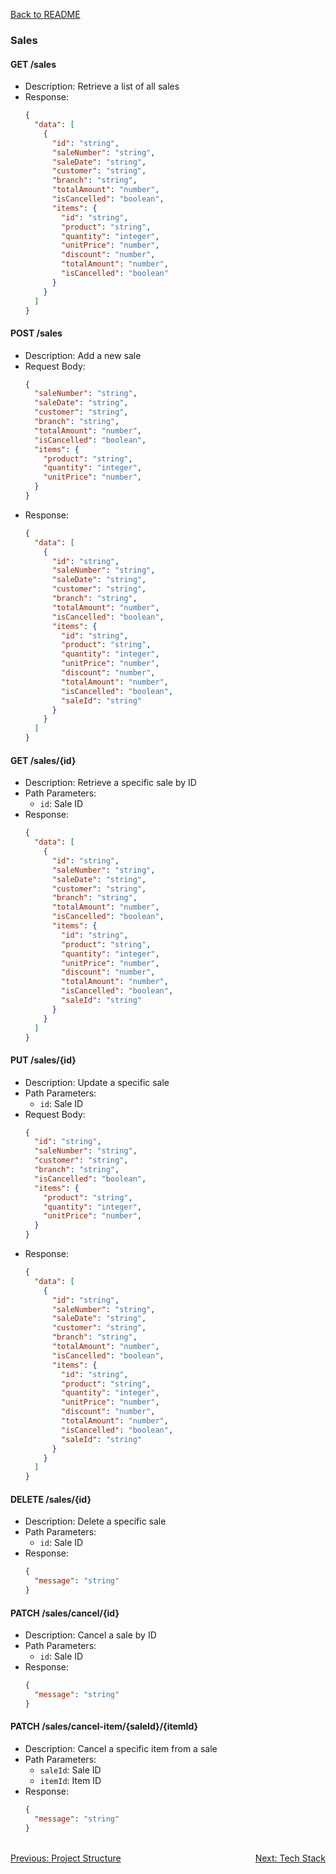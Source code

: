 [Back to README](../README.md)

### Sales

#### GET /sales
- Description: Retrieve a list of all sales
- Response: 
  ```json
  {
    "data": [
      {
        "id": "string",
        "saleNumber": "string",
        "saleDate": "string",
        "customer": "string",
        "branch": "string",
        "totalAmount": "number",
        "isCancelled": "boolean",
        "items": {
          "id": "string",
          "product": "string",
          "quantity": "integer",
          "unitPrice": "number",
          "discount": "number",
          "totalAmount": "number",
          "isCancelled": "boolean"
        }
      }
    ]
  }
  ```

#### POST /sales
- Description: Add a new sale
- Request Body:
  ```json
  {
    "saleNumber": "string",
    "saleDate": "string",
    "customer": "string",
    "branch": "string",
    "totalAmount": "number",
    "isCancelled": "boolean",
    "items": {
      "product": "string",
      "quantity": "integer",
      "unitPrice": "number",
    }
  }
  ```
- Response: 
  ```json
  {
    "data": [
      {
        "id": "string",
        "saleNumber": "string",
        "saleDate": "string",
        "customer": "string",
        "branch": "string",
        "totalAmount": "number",
        "isCancelled": "boolean",
        "items": {
          "id": "string",
          "product": "string",
          "quantity": "integer",
          "unitPrice": "number",
          "discount": "number",
          "totalAmount": "number",
          "isCancelled": "boolean",
          "saleId": "string"
        }
      }
    ]
  }
  ```

#### GET /sales/{id}
- Description: Retrieve a specific sale by ID
- Path Parameters:
  - `id`: Sale ID
- Response: 
  ```json
  {
    "data": [
      {
        "id": "string",
        "saleNumber": "string",
        "saleDate": "string",
        "customer": "string",
        "branch": "string",
        "totalAmount": "number",
        "isCancelled": "boolean",
        "items": {
          "id": "string",
          "product": "string",
          "quantity": "integer",
          "unitPrice": "number",
          "discount": "number",
          "totalAmount": "number",
          "isCancelled": "boolean",
          "saleId": "string"
        }
      }
    ]
  }
  ```

#### PUT /sales/{id}
- Description: Update a specific sale
- Path Parameters:
  - `id`: Sale ID
- Request Body:
  ```json
  {
    "id": "string",
    "saleNumber": "string",
    "customer": "string",
    "branch": "string",
    "isCancelled": "boolean",
    "items": {
      "product": "string",
      "quantity": "integer",
      "unitPrice": "number",
    }
  }
  ```
- Response: 
  ```json
  {
    "data": [
      {
        "id": "string",
        "saleNumber": "string",
        "saleDate": "string",
        "customer": "string",
        "branch": "string",
        "totalAmount": "number",
        "isCancelled": "boolean",
        "items": {
          "id": "string",
          "product": "string",
          "quantity": "integer",
          "unitPrice": "number",
          "discount": "number",
          "totalAmount": "number",
          "isCancelled": "boolean",
          "saleId": "string"
        }
      }
    ]
  }
  ```

#### DELETE /sales/{id}
- Description: Delete a specific sale
- Path Parameters:
  - `id`: Sale ID
- Response: 
  ```json
  {
    "message": "string"
  }
  ```

#### PATCH /sales/cancel/{id}
- Description: Cancel a sale by ID
- Path Parameters:
  - `id`: Sale ID
- Response: 
  ```json
  {
    "message": "string"
  }
  ```

#### PATCH /sales/cancel-item/{saleId}/{itemId}
- Description: Cancel a specific item from a sale
- Path Parameters:
  - `saleId`: Sale ID
  - `itemId`: Item ID
- Response: 
  ```json
  {
    "message": "string"
  }
  ```

<br>
<div style="display: flex; justify-content: space-between;">
  <a href="./project-structure.md">Previous: Project Structure</a>
  <a href="./tech-stack.md">Next: Tech Stack</a>
</div>